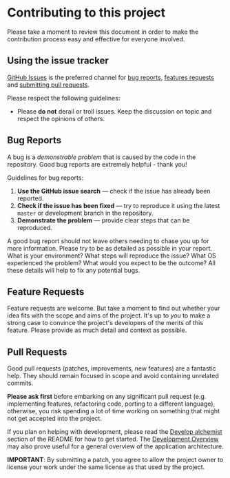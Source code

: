 # Contributing to this project

Please take a moment to review this document in order to make the contribution process easy and effective for everyone
involved.

## Using the issue tracker

[GitHub Issues](https://github.com/Code-and-Sorts/alchemist/issues) is the preferred channel for
[bug reports](#bug-reports), [features requests](#feature-requests) and [submitting pull requests](#pull-requests).

Please respect the following guidelines:

- Please **do not** derail or troll issues. Keep the discussion on topic and respect the opinions of others.

## Bug Reports

A bug is a _demonstrable problem_ that is caused by the code in the repository. Good bug reports are extremely helpful -
thank you!

Guidelines for bug reports:

1. **Use the GitHub issue search** &mdash; check if the issue has already been reported.
1. **Check if the issue has been fixed** &mdash; try to reproduce it using the latest `master` or development branch in
   the repository.
1. **Demonstrate the problem** &mdash; provide clear steps that can be reproduced.

A good bug report should not leave others needing to chase you up for more information. Please try to be as detailed as
possible in your report. What is your environment? What steps will reproduce the issue? What OS experienced the problem?
What would you expect to be the outcome? All these details will help to fix any potential bugs.

## Feature Requests

Feature requests are welcome. But take a moment to find out whether your idea fits with the scope and aims of the
project. It's up to _you_ to make a strong case to convince the project's developers of the merits of this feature.
Please provide as much detail and context as possible.

## Pull Requests

Good pull requests (patches, improvements, new features) are a fantastic help. They should remain focused in scope and
avoid containing unrelated commits.

**Please ask first** before embarking on any significant pull request (e.g. implementing features, refactoring code,
porting to a different language), otherwise, you risk spending a lot of time working on something that might not get
accepted into the project.

If you plan on helping with development, please read the [Develop alchemist](README.md#develop-insomnia) section of the
README for how to get started. The [Development Overview](DEVELOPMENT.md) may also prove useful for a general overview
of the application architecture.

**IMPORTANT**: By submitting a patch, you agree to allow the project owner to license your work under the same license
as that used by the project.
